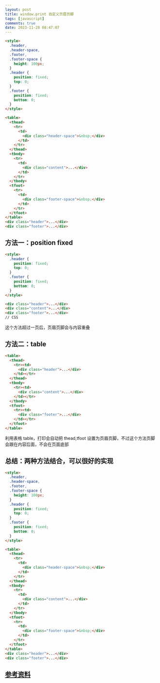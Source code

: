 ```yaml
---
layout: post
title: window.print 自定义页眉页脚
tags: [javascript]
comments: true
date: 2023-11-28 08:47:07
---
```


```html
<style>
  .header,
  .header-space,
  .footer,
  .footer-space {
    height: 100px;
  }
  .header {
    position: fixed;
    top: 0;
  }
  .footer {
    position: fixed;
    bottom: 0;
  }
</style>

<table>
  <thead>
    <tr>
      <td>
        <div class="header-space">&nbsp;</div>
      </td>
    </tr>
  </thead>
  <tbody>
    <tr>
      <td>
        <div class="content">...</div>
      </td>
    </tr>
  </tbody>
  <tfoot>
    <tr>
      <td>
        <div class="footer-space">&nbsp;</div>
      </td>
    </tr>
  </tfoot>
</table>
<div class="header">...</div>
<div class="footer">...</div>
```

<!-- more -->

## 方法一：position fixed

```html
<style>
  .header {
    position: fixed;
    top: 0;
  }
  .footer {
    position: fixed;
    bottom: 0;
  }
</style>

<div class="header">...</div>
<div class="content">...</div>
<div class="footer">...</div>
// CSS
```

这个方法超过一页后，页眉页脚会与内容重叠

## 方法二：table

```HTML
<table>
  <thead>
    <tr><td>
      <div class="header">...</div>
    </td></tr>
  </thead>
  <tbody>
    <tr><td>
      <div class="content">...</div>
    </td></tr>
  </tbody>
  <tfoot>
    <tr><td>
      <div class="footer">...</div>
    </td></tr>
  </tfoot>
</table>
```

利用表格 table，打印会自动把 thead,tfoot 设置为页眉页脚，不过这个方法页脚会跟在内容后面，不会在页面底部

## 总结：两种方法结合，可以很好的实现

```html
<style>
  .header,
  .header-space,
  .footer,
  .footer-space {
    height: 100px;
  }
  .header {
    position: fixed;
    top: 0;
  }
  .footer {
    position: fixed;
    bottom: 0;
  }
</style>

<table>
  <thead>
    <tr>
      <td>
        <div class="header-space">&nbsp;</div>
      </td>
    </tr>
  </thead>
  <tbody>
    <tr>
      <td>
        <div class="content">...</div>
      </td>
    </tr>
  </tbody>
  <tfoot>
    <tr>
      <td>
        <div class="footer-space">&nbsp;</div>
      </td>
    </tr>
  </tfoot>
</table>
<div class="header">...</div>
<div class="footer">...</div>
```

## [参考资料](https://medium.com/@Idan_Co/the-ultimate-print-html-template-with-header-footer-568f415f6d2a)
